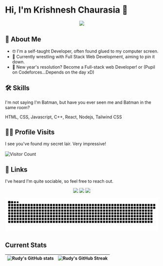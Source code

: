 # Hi, I'm Krishnesh Chaurasia 👋

<p align="center">
<img src="https://media1.giphy.com/media/v1.Y2lkPTc5MGI3NjExb3AxOTFpbDZuY2pmeGQxaTBlcGp3bWNrcWthOWl0ejl2dGJlcGI2ayZlcD12MV9pbnRlcm5hbF9naWZfYnlfaWQmY3Q9Zw/Vbtc9VG51NtzT1Qnv1/giphy.gif" width="300">
</p>

## 🚀 About Me
* 🤓 I'm a self-taught Developer, often found glued to my computer screen.  
* 🔗 Currently wrestling with Full Stack Web Development, aiming to pin it down. 
* 🎯 New year's resolution? Become a Full-stack web Developer! or (Pupil on Codeforces...Depends on the day xD)

## 🛠 Skills
I'm not saying I'm Batman, but have you ever seen me and Batman in the same room?

HTML, CSS, Javascript, C++, React, Nodejs, Tailwind CSS

## 🕵️‍♀️ Profile Visits
I see you've found my secret lair. Very impressive!
</br></br>
![Visitor Count](https://profile-counter.glitch.me/{krishx17}/count.svg)

## 🔗 Links
I've heard I'm quite sociable, so feel free to reach out.
<p align="center">
<a href="https://www.linkedin.com/in/krishnesh-chaurasia/"><img src="https://img.shields.io/badge/linkedin-0A66C2?style=for-the-badge&logo=linkedin&logoColor=white"></a>
<a href="https://twitter.com/_rudy45kc"><img src="https://img.shields.io/badge/twitter-1DA1F2?style=for-the-badge&logo=twitter&logoColor=white"></a>
<a href="https://www.instagram.com/Krishz.45/"><img src="https://img.shields.io/badge/-Instagram-blue?style=for-the-badge&logo=instagram&logoColor=pink"></a>
</p>

 <picture>
  <source media="(prefers-color-scheme: light)" srcset="https://github.com/sauravhathi/sauravhathi/blob/output/github-contribution-grid-snake.svg">
  <source media="(prefers-color-scheme: light)" srcset="https://github.com/sauravhathi/sauravhathi/blob/output/github-contribution-grid-snake-dark.svg">
  <img alt="github-snake" src="https://github.com/sauravhathi/sauravhathi/blob/output/github-contribution-grid-snake-dark.svg">
</picture>

## Current Stats

| ![Rudy's GitHub stats](https://github-readme-stats.vercel.app/api?username=krishx17&show_icons=true&theme=city_lights) | ![Rudy's GitHub Streak](https://github-readme-streak-stats.herokuapp.com/?user=rudy45kc&theme=city-lights) |
| :---: | :---: |
